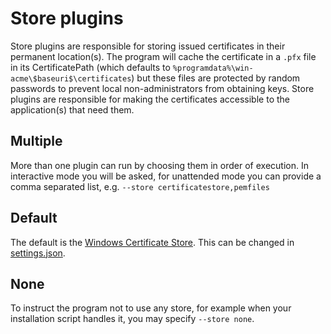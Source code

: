 ---
---
# Store plugins
Store plugins are responsible for storing issued certificates in their permanent 
location(s). The program will cache the certificate in a `.pfx` file in its 
CertificatePath (which defaults to `%programdata%\win-acme\$baseuri$\certificates`) but 
these files are protected by random passwords to prevent local non-administrators 
from obtaining keys. Store plugins are responsible for making the certificates 
accessible to the application(s) that need them.

## Multiple
More than one plugin can run by choosing them in order of execution. In interactive 
mode you will be asked, for unattended mode you can provide a comma separated list, 
e.g. `--store certificatestore,pemfiles`

## Default
The default is the [Windows Certificate Store](/reference/plugins/store/certificatestore).
This can be changed in [settings.json](/reference/settings).

## None
To instruct the program not to use any store, for example when your installation 
script handles it, you may specify `--store none`. 
